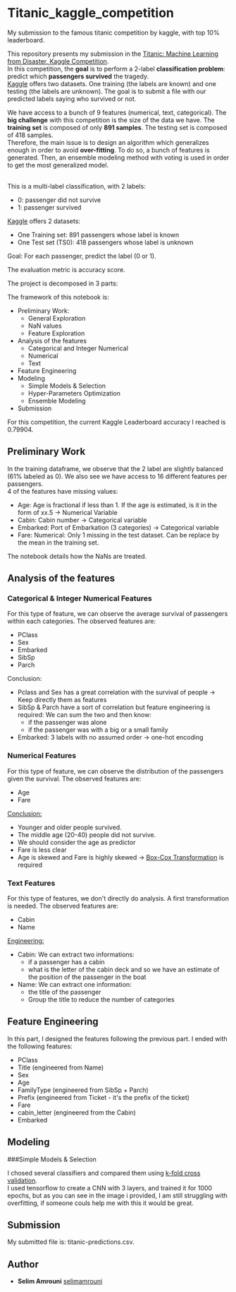 # Titanic_kaggle_competition
My submission to the famous titanic competition by kaggle, with top 10% leaderboard.

This repository presents my submission in the [Titanic: Machine Learning from Disaster, Kaggle Competition](https://www.kaggle.com/c/titanic). <br>
In this competition, the <b>goal</b> is to perform a 2-label <b>classification problem</b>: predict which <b>passengers survived</b> the tragedy. <br> [Kaggle](https://www.kaggle.com) offers two datasets. One training (the labels are known) and one testing (the labels are unknown). The goal is to submit a file with our predicted labels saying who survived or not. <br>

We have access to a bunch of 9 features (numerical, text, categorical). The <b>big challenge</b> with this competition is the size of the data we have. The <b>training set</b> is composed of only <b>891 samples</b>. The testing set is composed of 418 samples. <br>Therefore, the main issue is to design an algorithm which generalizes enough in order to avoid <b>over-fitting</b>. To do so, a bunch of features is generated. Then, an ensemble modeling method with voting is used in order to get the most generalized model.<br><br>

This is a multi-label classification, with 2 labels:

- 0: passenger did not survive
- 1: passenger survived

[Kaggle](https://www.kaggle.com) offers 2 datasets:
- One Training set: 891 passengers whose label is known
- One Test set (TS0): 418 passengers whose label is unknown

Goal: For each passenger, predict the label (0 or 1).

The evaluation metric is accuracy score. 

The project is decomposed in 3 parts:

The framework of this notebook is:
- Preliminary Work:
    - General Exploration
    - NaN values
    - Feature Exploration
- Analysis of the features
    - Categorical and Integer Numerical
    - Numerical
    - Text
- Feature Engineering
- Modeling
    - Simple Models & Selection
    - Hyper-Parameters Optimization 
    - Ensemble Modeling
- Submission

For this competition, the current Kaggle Leaderboard accuracy I reached is 0.79904. 

## Preliminary Work



In the training dataframe, we observe that the 2 label are slightly balanced (61% labeled as 0). We also see we have access to 16 different features per passengers. <br> 4 of the features have missing values:

- Age: Age is fractional if less than 1. If the age is estimated, is it in the form of xx.5 -> Numerical Variable
- Cabin: Cabin number -> Categorical variable
- Embarked: Port of Embarkation (3 categories)  -> Categorical variable
- Fare: Numerical: Only 1 missing in the test dataset. Can be replace by the mean in the training set. 

The notebook details how the NaNs are treated. 

## Analysis of the features

### Categorical & Integer Numerical Features

For this type of feature, we can observe the average survival of passengers within each categories. The observed features are: 

- PClass
- Sex
- Embarked
- SibSp
- Parch

Conclusion:

- Pclass and Sex has a great correlation with the survival of people -> Keep directly them as features
- SibSp & Parch have a sort of correlation but feature engineering is required: We can sum the two and then know:
	- if the passenger was alone 
	- if the passenger was with a big or a small family
- Embarked: 3 labels with no assumed order -> one-hot encoding 

### Numerical Features

For this type of feature, we can observe the distribution of the passengers given the survival. The observed features are: 

- Age
- Fare

<u>Conclusion:</u>
- Younger and older people survived.
- The middle age (20-40) people did not survive. 
- We should consider the age as predictor
- Fare is less clear
- Age is skewed and Fare is highly skewed  -> [Box-Cox Transformation](https://docs.scipy.org/doc/scipy/reference/generated/scipy.stats.boxcox.html) is required

### Text Features

For this type of features, we don't directly do analysis. A first transformation is needed. The observed features are:

- Cabin
- Name 

<u>Engineering:</u>
- Cabin: We can extract two informations: 
	- if a passenger has a cabin 
	- what is the letter of the cabin deck and so we have an estimate of the position of the passenger in the boat
- Name: We can extract one information:
	- the title of the passenger
	- Group the title to reduce the number of categories


## Feature Engineering

In this part, I designed the features following the previous part. I ended with the following features:

- PClass
- Title (engineered from Name)
- Sex
- Age
- FamilyType (engineered from SibSp + Parch)
- Prefix (engineered from Ticket - it's the prefix of the ticket)
- Fare
- cabin_letter (engineered from the Cabin)
- Embarked 

## Modeling

###Simple Models & Selection

I chosed several classifiers and compared them using [k-fold cross validation](https://en.wikipedia.org/wiki/Cross-validation_(statistics)). <br>
I used tensorflow to create a CNN with 3 layers, and trained it for 1000 epochs, but as you can see in the image i provided, I am still struggling with overfitting, if someone couls help me with this it would be great.

## Submission

My submitted file is: titanic-predictions.csv. 

## Author

* **Selim Amrouni** [selimamrouni](https://github.com/selimamrouni)





